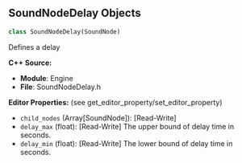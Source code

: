 ## SoundNodeDelay Objects

```python
class SoundNodeDelay(SoundNode)
```

Defines a delay

**C++ Source:**

- **Module**: Engine
- **File**: SoundNodeDelay.h

**Editor Properties:** (see get_editor_property/set_editor_property)

- ``child_nodes`` (Array[SoundNode]):  [Read-Write]
- ``delay_max`` (float):  [Read-Write] The upper bound of delay time in seconds.
- ``delay_min`` (float):  [Read-Write] The lower bound of delay time in seconds.

<a id="unreal.SoundNodeDialoguePlayer"></a>